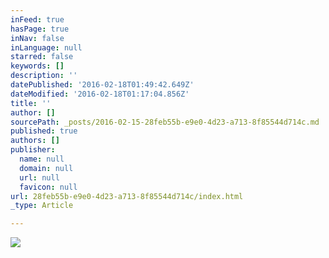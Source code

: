 ```yaml
---
inFeed: true
hasPage: true
inNav: false
inLanguage: null
starred: false
keywords: []
description: ''
datePublished: '2016-02-18T01:49:42.649Z'
dateModified: '2016-02-18T01:17:04.856Z'
title: ''
author: []
sourcePath: _posts/2016-02-15-28feb55b-e9e0-4d23-a713-8f85544d714c.md
published: true
authors: []
publisher:
  name: null
  domain: null
  url: null
  favicon: null
url: 28feb55b-e9e0-4d23-a713-8f85544d714c/index.html
_type: Article

---
```

![](https://the-grid-user-content.s3-us-west-2.amazonaws.com/55a46c27-7d1a-4c9a-b3fe-e59790d9b16c.jpg)